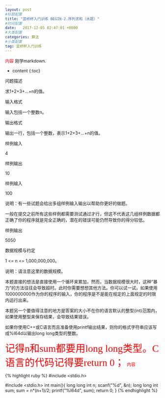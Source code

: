 ```yaml
---
layout: post
#标题配置
title: "蓝桥杯入门训练 BEGIN-2.序列求和（水题）"
#时间配置
date:   2017-12-05 02:47:01 +0800
#大类配置
categories: 算法
#小类配置
tag: 蓝桥杯入门训练
---
```


<font color=red>内容</font>  刚学markdown.
* content
{:toc}


问题描述  

求1+2+3+...+n的值。    


输入格式  

输入包括一个整数n。    

输出格式  

输出一行，包括一个整数，表示1+2+3+...+n的值。  

样例输入  

4  

样例输出  

10  

样例输入  

100  

说明：有一些试题会给出多组样例输入输出以帮助你更好的做题。  


一般在提交之前所有这些样例都需要测试通过才行，但这不代表这几组样例数据都正确了你的程序就是完全正确的，潜在的错误可能仍然导致你的得分较低。  


样例输出  

5050  

数据规模与约定  

1 <= n <= 1,000,000,000。  

说明：请注意这里的数据规模。  


本题直接的想法是直接使用一个循环来累加，然而，当数据规模很大时，这种“暴力”的方法往往会导致超时。此时你需要想想其他方法。你可以试一试，如果使用1000000000作为你的程序的输入，你的程序是不是能在规定的上面规定的时限内运行出来。  


本题另一个要值得注意的地方是答案的大小不在你的语言默认的整型(int)范围内，如果使用整型来保存结果，会导致结果错误。  


如果你使用C++或C语言而且准备使用printf输出结果，则你的格式字符串应该写成%I64d以输出long long类型的整数。  






<font color=red size=6 face=“黑体”>记得n和sum都要用long long类型。C语言的代码记得要return 0； </font>
<font color=red>内容</font>



{% highlight ruby %}
#include <stdio.h>
 
#include <stdio.h>
int main(){
	long long int n;
	scanf("%d", &n);
	long long int sum;
	sum = n*(n+1)/2;
	printf("%I64d", sum);
	return 0;
} 
{% endhighlight %}